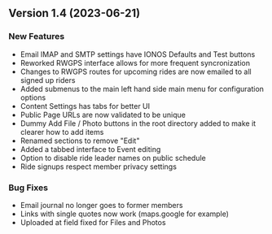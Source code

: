  ## Version 1.4 (2023-06-21)
 ### New Features
 - Email IMAP and SMTP settings have IONOS Defaults and Test buttons
 - Reworked RWGPS interface allows for more frequent syncronization
 - Changes to RWGPS routes for upcoming rides are now emailed to all signed up riders
 - Added submenus to the main left hand side main menu for configuration options
 - Content Settings has tabs for better UI
 - Public Page URLs are now validated to be unique
 - Dummy Add File / Photo buttons in the root directory added to make it clearer how to add items
 - Renamed sections to remove "Edit"
 - Added a tabbed interface to Event editing
 - Option to disable ride leader names on public schedule
 - Ride signups respect member privacy settings

 ### Bug Fixes
 - Email journal no longer goes to former members
 - Links with single quotes now work (maps.google for example)
 - Uploaded at field fixed for Files and Photos

